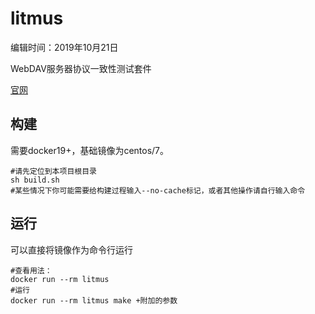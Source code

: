 # litmus

编辑时间：2019年10月21日

WebDAV服务器协议一致性测试套件

[官网](http://www.webdav.org/neon/litmus/)

## 构建

需要docker19+，基础镜像为centos/7。

````shell
#请先定位到本项目根目录
sh build.sh
#某些情况下你可能需要给构建过程输入--no-cache标记，或者其他操作请自行输入命令
````

## 运行

可以直接将镜像作为命令行运行

````shell
#查看用法：
docker run --rm litmus 
#运行
docker run --rm litmus make +附加的参数
````



